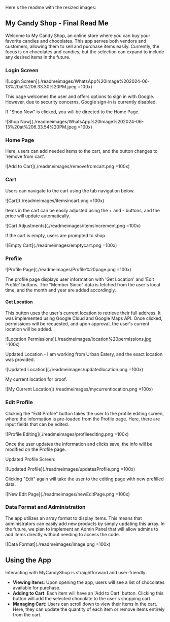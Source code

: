 Here's the readme with the resized images:

## My Candy Shop - Final Read Me

Welcome to My Candy Shop, an online store where you can buy your favorite candies and chocolates. This app serves both vendors and customers, allowing them to sell and purchase items easily. Currently, the focus is on chocolates and candies, but the selection can expand to include any desired items in the future.

### Login Screen

![Login Screen](./readmeimages/WhatsApp%20Image%202024-06-13%20at%206.33.30%20PM.jpeg =100x)

This page welcomes the user and offers options to sign in with Google. However, due to security concerns, Google sign-in is currently disabled.

If "Shop Now" is clicked, you will be directed to the Home Page.

![Shop Now](./readmeimages/WhatsApp%20Image%202024-06-13%20at%206.33.54%20PM.jpeg =100x)

### Home Page

Here, users can add needed items to the cart, and the button changes to 'remove from cart'.

![Add to Cart](./readmeimages/removefromcart.png =100x)

### Cart

Users can navigate to the cart using the tab navigation below.

![Cart](./readmeimages/itemsincart.png =100x)

Items in the cart can be easily adjusted using the + and - buttons, and the price will update automatically.

![Cart Adjustments](./readmeimages/itemsIncrement.png =100x)

If the cart is empty, users are prompted to shop.

![Empty Cart](./readmeimages/emptycart.png =100x)

### Profile

![Profile Page](./readmeimages/Profile%20page.png =100x)

The profile page displays user information with 'Get Location' and 'Edit Profile' buttons. The "Member Since" data is fetched from the user's local time, and the month and year are added accordingly.

#### Get Location

This button uses the user's current location to retrieve their full address. It was implemented using Google Cloud and Google Maps API. Once clicked, permissions will be requested, and upon approval, the user's current location will be added.

![Location Permissions](./readmeimages/location%20permissions.jpg =100x)

Updated Location - I am working from Urban Eatery, and the exact location was provided.

![Updated Location](./readmeimages/updatedlocation.png =100x)

My current location for proof:

![My Current Location](./readmeimages/mycurrentlocation.png =100x)

### Edit Profile

Clicking the "Edit Profile" button takes the user to the profile editing screen, where the information is pre-loaded from the Profile page. Here, there are input fields that can be edited.

![Profile Editing](./readmeimages/profileediting.png =100x)

Once the user updates the information and clicks save, the info will be modified on the Profile page.

Updated Profile Screen:

![Updated Profile](./readmeimages/updatesProfile.png =100x)

Clicking "Edit" again will take the user to the editing page with new prefilled data.

![New Edit Page](./readmeimages/newEditPage.png =100x)

### Data Format and Administration

The app utilizes an array format to display items. This means that administrators can easily add new products by simply updating this array. In the future, we plan to implement an Admin Panel that will allow admins to add items directly without needing to access the code.

![Data Format](./readmeimages/image.png =100x)

## Using the App

Interacting with MyCandyShop is straightforward and user-friendly:

- **Viewing Items**: Upon opening the app, users will see a list of chocolates available for purchase.
- **Adding to Cart**: Each item will have an 'Add to Cart' button. Clicking this button will add the selected chocolate to the user's shopping cart.
- **Managing Cart**: Users can scroll down to view their items in the cart. Here, they can update the quantity of each item or remove items entirely from the cart.
